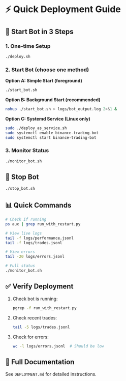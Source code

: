 # ⚡ Quick Deployment Guide

## 🚀 Start Bot in 3 Steps

### 1. One-time Setup
```bash
./deploy.sh
```

### 2. Start Bot (choose one method)

**Option A: Simple Start (foreground)**
```bash
./start_bot.sh
```

**Option B: Background Start (recommended)**
```bash
nohup ./start_bot.sh > logs/bot_output.log 2>&1 &
```

**Option C: Systemd Service (Linux only)**
```bash
sudo ./deploy_as_service.sh
sudo systemctl enable binance-trading-bot
sudo systemctl start binance-trading-bot
```

### 3. Monitor Status
```bash
./monitor_bot.sh
```

## 🛑 Stop Bot
```bash
./stop_bot.sh
```

## 📊 Quick Commands

```bash
# Check if running
ps aux | grep run_with_restart.py

# View live logs
tail -f logs/performance.jsonl
tail -f logs/trades.jsonl

# View errors
tail -20 logs/errors.jsonl

# Full status
./monitor_bot.sh
```

## ✅ Verify Deployment

1. Check bot is running:
   ```bash
   pgrep -f run_with_restart.py
   ```

2. Check recent trades:
   ```bash
   tail -5 logs/trades.jsonl
   ```

3. Check for errors:
   ```bash
   wc -l logs/errors.jsonl  # Should be low
   ```

## 📝 Full Documentation

See `DEPLOYMENT.md` for detailed instructions.

